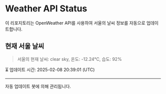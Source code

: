 
# Weather API Status

이 리포지토리는 OpenWeather API를 사용하여 서울의 날씨 정보를 자동으로 업데이트합니다.

## 현재 서울 날씨
> 서울의 현재 날씨: clear sky, 온도: -12.24°C, 습도: 92%

⏳ 업데이트 시간: 2025-02-08 20:39:01 (UTC)

---
자동 업데이트 봇에 의해 관리됩니다.
